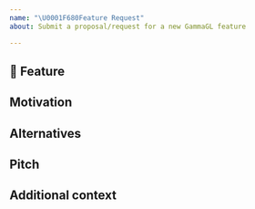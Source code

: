 ```yaml
---
name: "\U0001F680Feature Request"
about: Submit a proposal/request for a new GammaGL feature

---
```


## 🚀 Feature
<!-- A brief description of the feature proposal -->

## Motivation

<!-- Please outline the motivation for the proposal. Is your feature request
related to a problem? e.g., I'm always frustrated when [...]. If this is
related to another GitHub issue, please link here too -->

## Alternatives

<!-- A clear and concise description of any alternative solutions or features you've considered, if any. -->

## Pitch

<!-- A clear and concise description of what you want to happen. -->

## Additional context

<!-- Add any other context or screenshots about the feature request here. -->
